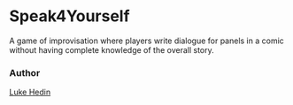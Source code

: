 # Speak4Yourself

A game of improvisation where players write dialogue for panels in a comic without having complete knowledge of the overall story.

### Author
[Luke Hedin](http://www.lukehedin.com)